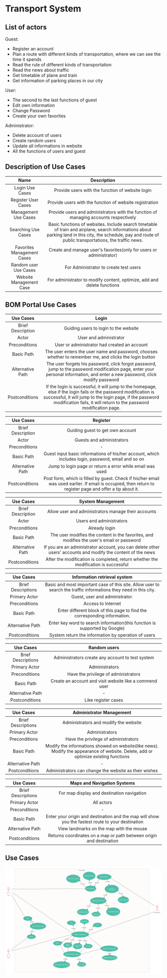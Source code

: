 # Transport System

## List of actors

Guest:

* Register an account
* Plan a route with different kinds of transportation, where we can see the time it spends
* Read the rule of different kinds of transportation
* Read the news about traffic
* Get timetable of plane and train
* Get information of parking places in our city

User:

* The second to the last functions of guest
* Edit own information
* Change Password
* Create your own favorites

Administrator:

* Delete account of users
* Create random users
* Update all informations in website
* All the functions of users and guest

## Description of Use Cases

|            Name            |                         Description                          |
| :------------------------: | :----------------------------------------------------------: |
|      Login Use Cases       |       Provide users with the function of website login       |
|    Register User Cases     |   Provide users with the function of website registration    |
|    Management Use Cases    | Provide users and administrators with the function of managing accounts respectively |
|    Searching Use Cases     | Basic functions of websites. Include search timetable of train and airplane, search informations about parking land in this city, the schedule, pay and route of public transportations, the traffic news. |
| Favorites Management Cases | Create and manage user's favorites(only for users or administrator) |
|   Random user Use Cases    |            For Administrator to create test users            |
|  Website Management Case   | For administrator to modify content, optimize, add and delete functions |

## BOM Portal Use Cases

|     Use Cases     |                            Login                             |
| :---------------: | :----------------------------------------------------------: |
| Brief Description |            Guiding users to login to the website             |
|       Actor       |                    User and administrator                    |
|   Preconditions   |         User or administrator had created an account         |
|    Basic Path     | The user enters the user name and password, chooses whether to remember me, and clicks the login button |
| Alternative Path  | The user forgets his password, click forgot password, jump to the password modification page, enter your personal information, and enter a new password, click modify password |
|  Postconditions   | If the login is successful, it will jump to the homepage, else if the login fails or the password modification is successful, it will jump to the login page, if the password modification fails, it will return to the password modification page. |

|     Use Cases     |                           Register                           |
| :---------------: | :----------------------------------------------------------: |
| Brief Description |               Guiding guest to get own account               |
|       Actor       |                  Guests and administrators                   |
|   Preconditions   |                              -                               |
|    Basic Path     | Guest input basic informations of his/her account, which includes login, password, email and so on |
| Alternative Path  |  Jump to login page or return a error while email was used   |
|  Postconditions   | Post form, which is filled by guest. Check if his/her email was used earlier. If email is occupied, then return to register page and offer a tip about it. |

|     Use Cases     |          System           Management                      |
| :---------------: | :-------------------------------------------------: |
| Brief Description | Allow user and administrators manage their accounts |
|       Actor       |              Users and administrators               |
|   Preconditions   |                    Already login                    |
|    Basic Path     |                  The user modifies the content in the favorites, and modifies the user's email or password                   |
| Alternative Path  |                             If you are an administrator account, you can delete other users' accounts and modify the content of the news                        |
|  Postconditions   |                               After the modification is completed, return whether the modification is successful                      |

|     Use Cases      |                          Information retrieval system                           |
| :----------------: | :----------------------------------------------------------: |
| Brief Descriptions | Basic and most important case of this site. Allow user to search the traffic informations they need in this city. |
|   Primary Actor    |                Guest, user and administrator.                |
|   Preconditions    |                      Access to Internet                      |
|     Basic Path     | Enter different block of this page to find the corresponding information. |
|  Alternative Path  | Enter key word to search information(this function is supported by Google) |
|   Postconditions   |     System return the information by operation of users      |

|     Use Cases      |                      Random users                       |
| :----------------: | :-----------------------------------------------------: |
| Brief Descriptions |    Administrators create any account to test system     |
|   Primary Actor    |                     Administrators                      |
|   Preconditions    |          Have the privilege of administrators           |
|     Basic Path     | Create an account and visit website like a commend user |
|  Alternative Path  |                            -                            |
|   Postconditions   |                   Like register cases                   |

|     Use Cases      |                      Administrator Management                      |
| :----------------: | :----------------------------------------------------------: |
| Brief Descriptions |            Administrators and modify the website             |
|   Primary Actor    |                        Administrators                        |
|   Preconditions    |             Have the privilege of administrators             |
|     Basic Path     | Modify the informations showed on website(like news). Modify the appearance of website. Delete, add or optimize existing functions |
|  Alternative Path  |                              -                               |
|   Postconditions   |    Administrators can change the website as their wishes     |

|     Use Cases      |                      Maps and Navigation Systems                      |
| :----------------: | :----------------------------------------------------------: |
| Brief Descriptions |            For map display and destination navigation             |
|   Primary Actor    |                        All actors                        |
|   Preconditions    |             -             |
|     Basic Path     | Enter your origin and destination and the map will show you the fastest route to your destination|
|  Alternative Path  |               View landmarks on the map with the mouse                               |
|   Postconditions   |   Returns coordinates on a map or path between origin and destination   |

## Use Cases

![Use Cases](./usecase.jpeg)
